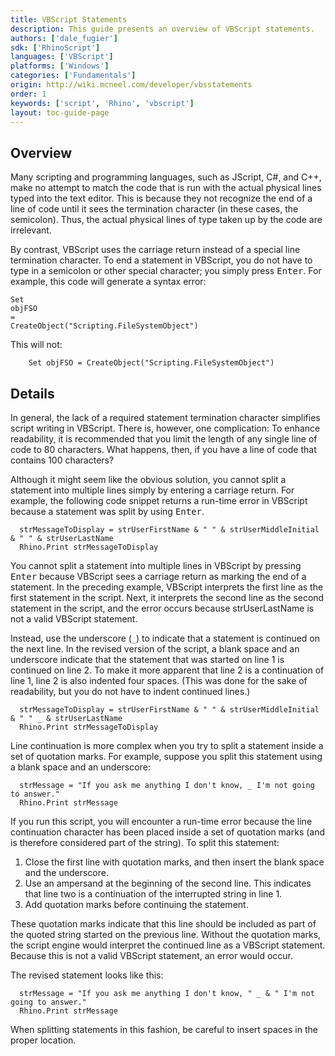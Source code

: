 ```yaml
---
title: VBScript Statements
description: This guide presents an overview of VBScript statements.
authors: ['dale_fugier']
sdk: ['RhinoScript']
languages: ['VBScript']
platforms: ['Windows']
categories: ['Fundamentals']
origin: http://wiki.mcneel.com/developer/vbsstatements
order: 1
keywords: ['script', 'Rhino', 'vbscript']
layout: toc-guide-page
---
```


 
## Overview

Many scripting and programming languages, such as JScript, C#, and C++, make no attempt to match the code that is run with the actual physical lines typed into the text editor.  This is because they not recognize the end of a line of code until it sees the termination character (in these cases, the semicolon).  Thus, the actual physical lines of type taken up by the code are irrelevant.

By contrast, VBScript uses the carriage return instead of a special line termination character.  To end a statement in VBScript, you do not have to type in a semicolon or other special character; you simply press <kbd>Enter</kbd>.  For example, this code will generate a syntax error:

```vbnet
Set
objFSO
=
CreateObject("Scripting.FileSystemObject")
```

This will not:

```vbnet
	Set objFSO = CreateObject("Scripting.FileSystemObject")
```

## Details

In general, the lack of a required statement termination character simplifies script writing in VBScript.  There is, however, one complication: To enhance readability, it is recommended that you limit the length of any single line of code to 80 characters.  What happens, then, if you have a line of code that contains 100 characters?

Although it might seem like the obvious solution, you cannot split a statement into multiple lines simply by entering a carriage return. For example, the following code snippet returns a run-time error in VBScript because a statement was split by using <kbd>Enter</kbd>.

```vbnet
  strMessageToDisplay = strUserFirstName & " " & strUserMiddleInitial & " " & strUserLastName
  Rhino.Print strMessageToDisplay
```

You cannot split a statement into multiple lines in VBScript by pressing <kbd>Enter</kbd> because VBScript sees a carriage return as marking the end of a statement.  In the preceding example, VBScript interprets the first line as the first statement in the script.  Next, it interprets the second line as the second statement in the script, and the error occurs because strUserLastName is not a valid VBScript statement.

Instead, use the underscore (`_`) to indicate that a statement is continued on the next line.  In the revised version of the script, a blank space and an underscore indicate that the statement that was started on line 1 is continued on line 2.  To make it more apparent that line 2 is a continuation of line 1, line 2 is also indented four spaces.  (This was done for the sake of readability, but you do not have to indent continued lines.)

```vbnet
  strMessageToDisplay = strUserFirstName & " " & strUserMiddleInitial & " " _ & strUserLastName
  Rhino.Print strMessageToDisplay
```

Line continuation is more complex when you try to split a statement inside a set of quotation marks.  For example, suppose you split this statement using a blank space and an underscore:

```vbnet
  strMessage = "If you ask me anything I don't know, _ I'm not going to answer."
  Rhino.Print strMessage
```


If you run this script, you will encounter a run-time error because the line continuation character has been placed inside a set of quotation marks (and is therefore considered part of the string).  To split this statement:

1. Close the first line with quotation marks, and then insert the blank space and the underscore.
1. Use an ampersand at the beginning of the second line. This indicates that line two is a continuation of the interrupted string in line 1.
1. Add quotation marks before continuing the statement.

These quotation marks indicate that this line should be included as part of the quoted string started on the previous line.  Without the quotation marks, the script engine would interpret the continued line as a VBScript statement.  Because this is not a valid VBScript statement, an error would occur.

The revised statement looks like this:

```vbnet
  strMessage = "If you ask me anything I don't know, " _ & " I'm not going to answer."
  Rhino.Print strMessage
```

When splitting statements in this fashion, be careful to insert spaces in the proper location.
